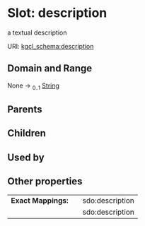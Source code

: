 
# Slot: description


a textual description

URI: [kgcl_schema:description](https://w3id.org/hrshdhgd/kgcl-schema/description)


## Domain and Range

None &#8594;  <sub>0..1</sub> [String](types/String.md)

## Parents


## Children


## Used by


## Other properties

|  |  |  |
| --- | --- | --- |
| **Exact Mappings:** | | sdo:description |
|  | | sdo:description |

